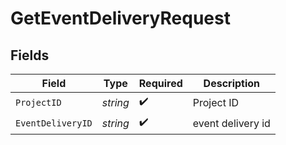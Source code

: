 # GetEventDeliveryRequest


## Fields

| Field              | Type               | Required           | Description        |
| ------------------ | ------------------ | ------------------ | ------------------ |
| `ProjectID`        | *string*           | :heavy_check_mark: | Project ID         |
| `EventDeliveryID`  | *string*           | :heavy_check_mark: | event delivery id  |